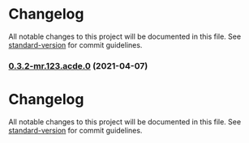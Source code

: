 # Changelog

All notable changes to this project will be documented in this file. See [standard-version](https://github.com/conventional-changelog/standard-version) for commit guidelines.

### [0.3.2-mr.123.acde.0](https://github.com/YuJianghao/keybinding.js/compare/v0.3.2-mr.123.acds.0...v0.3.2-mr.123.acde.0) (2021-04-07)

# Changelog

All notable changes to this project will be documented in this file. See [standard-version](https://github.com/conventional-changelog/standard-version) for commit guidelines.
